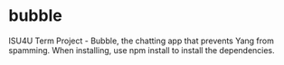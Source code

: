 # bubble
ISU4U Term Project - Bubble, the chatting app that prevents Yang from spamming.
When installing, use npm install to install the dependencies.
